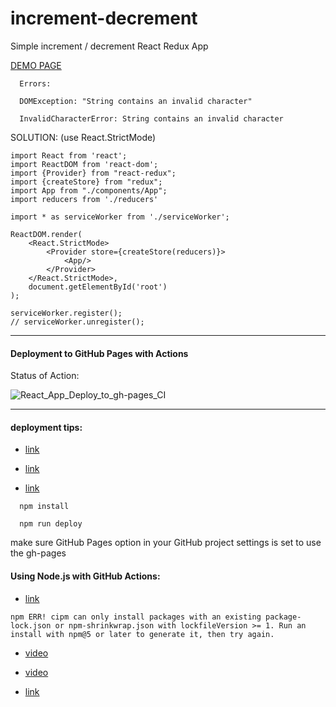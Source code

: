 # increment-decrement
Simple increment / decrement React Redux App

[DEMO PAGE](https://tom2kota.github.io/increment)

```
  Errors:

  DOMException: "String contains an invalid character"

  InvalidCharacterError: String contains an invalid character
```  

SOLUTION: (use React.StrictMode)
```
import React from 'react';
import ReactDOM from 'react-dom';
import {Provider} from "react-redux";
import {createStore} from "redux";
import App from "./components/App";
import reducers from './reducers'

import * as serviceWorker from './serviceWorker';

ReactDOM.render(
    <React.StrictMode>
        <Provider store={createStore(reducers)}>
            <App/>
        </Provider>
    </React.StrictMode>,
    document.getElementById('root')
);

serviceWorker.register();
// serviceWorker.unregister();

```


-----

#### Deployment to GitHub Pages with Actions


Status of Action:


![React_App_Deploy_to_gh-pages_CI](https://github.com/tom2kota/increment/workflows/React_App_Deploy_to_gh-pages_CI/badge.svg)


----------------------------------------------------

#### deployment tips:


- [link](https://create-react-app.dev/docs/deployment/)


- [link](https://github.com/dceddia/create-react-app-customized)


- [link](https://itnext.io/hosting-a-react-app-for-free-using-github-pages-7328ea04b11c)


```
  npm install
  
  npm run deploy
```

  make sure GitHub Pages option in your GitHub project settings is set to use the gh-pages


#### Using Node.js with GitHub Actions:

- [link](https://help.github.com/en/actions/language-and-framework-guides/using-nodejs-with-github-actions)

```
npm ERR! cipm can only install packages with an existing package-lock.json or npm-shrinkwrap.json with lockfileVersion >= 1. Run an install with npm@5 or later to generate it, then try again.
```

- [video](https://youtu.be/N63C0mkFDFw)

- [video](https://youtu.be/Yg5rpke79X4)

- [link](https://keithweaver.ca/lesson/deploy-react-gh-pages-using-github-actions?s=ytktc)

